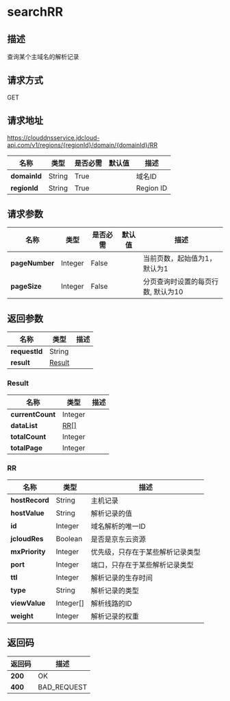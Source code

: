# searchRR


## 描述
查询某个主域名的解析记录

## 请求方式
GET

## 请求地址
https://clouddnsservice.jdcloud-api.com/v1/regions/{regionId}/domain/{domainId}/RR

|名称|类型|是否必需|默认值|描述|
|---|---|---|---|---|
|**domainId**|String|True||域名ID|
|**regionId**|String|True||Region ID|

## 请求参数
|名称|类型|是否必需|默认值|描述|
|---|---|---|---|---|
|**pageNumber**|Integer|False||当前页数，起始值为1，默认为1|
|**pageSize**|Integer|False||分页查询时设置的每页行数, 默认为10|


## 返回参数
|名称|类型|描述|
|---|---|---|
|**requestId**|String||
|**result**|[Result](##Result)||


### <a name="Result">Result</a>
|名称|类型|描述|
|---|---|---|
|**currentCount**|Integer||
|**dataList**|[RR[]](##RR)||
|**totalCount**|Integer||
|**totalPage**|Integer||
### <a name="RR">RR</a>
|名称|类型|描述|
|---|---|---|
|**hostRecord**|String|主机记录|
|**hostValue**|String|解析记录的值|
|**id**|Integer|域名解析的唯一ID|
|**jcloudRes**|Boolean|是否是京东云资源|
|**mxPriority**|Integer|优先级，只存在于某些解析记录类型|
|**port**|Integer|端口，只存在于某些解析记录类型|
|**ttl**|Integer|解析记录的生存时间|
|**type**|String|解析记录的类型|
|**viewValue**|Integer[]|解析线路的ID|
|**weight**|Integer|解析记录的权重|

## 返回码
|返回码|描述|
|---|---|
|**200**|OK|
|**400**|BAD_REQUEST|
